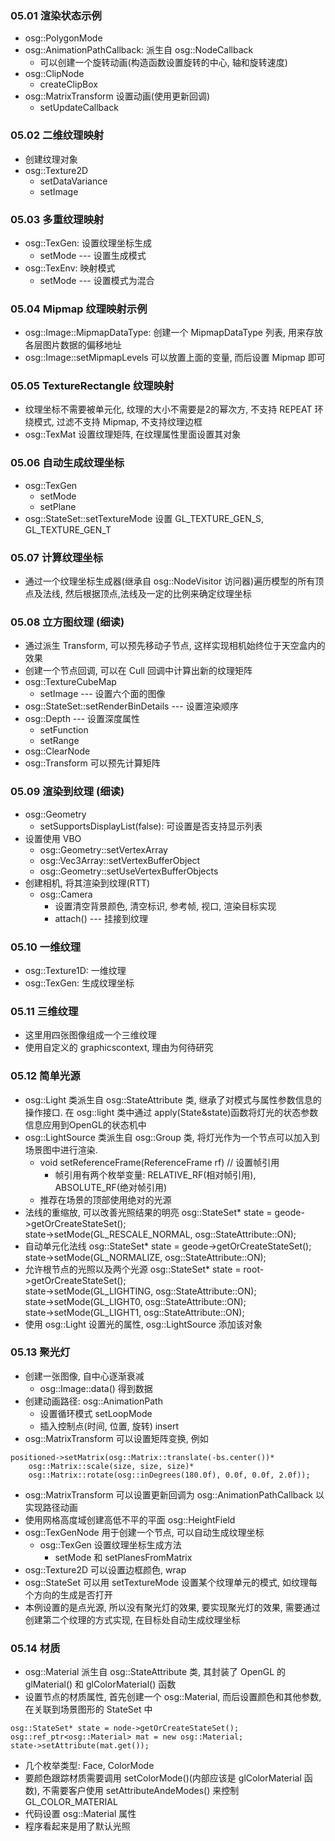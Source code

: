 ### 05.01 渲染状态示例
* osg::PolygonMode
* osg::AnimationPathCallback: 派生自 osg::NodeCallback
    - 可以创建一个旋转动画(构造函数设置旋转的中心, 轴和旋转速度)
* osg::ClipNode
    - createClipBox
* osg::MatrixTransform 设置动画(使用更新回调)
    - setUpdateCallback

### 05.02 二维纹理映射
* 创建纹理对象
* osg::Texture2D
    - setDataVariance
    - setImage

### 05.03 多重纹理映射
* osg::TexGen: 设置纹理坐标生成
    - setMode --- 设置生成模式
* osg::TexEnv: 映射模式
    - setMode --- 设置模式为混合

### 05.04 Mipmap 纹理映射示例
* osg::Image::MipmapDataType: 创建一个 MipmapDataType 列表, 用来存放各层图片数据的偏移地址
* osg::Image::setMipmapLevels 可以放置上面的变量, 而后设置 Mipmap 即可

### 05.05 TextureRectangle 纹理映射
* 纹理坐标不需要被单元化, 纹理的大小不需要是2的幂次方, 不支持 REPEAT 环绕模式, 过滤不支持 Mipmap, 不支持纹理边框
* osg::TexMat 设置纹理矩阵, 在纹理属性里面设置其对象

### 05.06 自动生成纹理坐标
* osg::TexGen
    - setMode
    - setPlane
* osg::StateSet::setTextureMode 设置 GL_TEXTURE_GEN_S, GL_TEXTURE_GEN_T

### 05.07 计算纹理坐标
* 通过一个纹理坐标生成器(继承自 osg::NodeVisitor 访问器)遍历模型的所有顶点及法线, 然后根据顶点,法线及一定的比例来确定纹理坐标

### 05.08 立方图纹理 (细读)
* 通过派生 Transform, 可以预先移动子节点, 这样实现相机始终位于天空盒内的效果
* 创建一个节点回调, 可以在 Cull 回调中计算出新的纹理矩阵
* osg::TextureCubeMap
    - setImage --- 设置六个面的图像
* osg::StateSet::setRenderBinDetails --- 设置渲染顺序
* osg::Depth --- 设置深度属性
    - setFunction
    - setRange
* osg::ClearNode
* osg::Transform 可以预先计算矩阵

### 05.09 渲染到纹理 (细读)
* osg::Geometry
    - setSupportsDisplayList(false): 可设置是否支持显示列表
* 设置使用 VBO
    - osg::Geometry::setVertexArray  
    - osg::Vec3Array::setVertexBufferObject  
    - osg::Geometry::setUseVertexBufferObjects  
* 创建相机, 将其渲染到纹理(RTT)
    - osg::Camera
        - 设置清空背景颜色, 清空标识, 参考帧, 视口, 渲染目标实现
        - attach() --- 挂接到纹理

### 05.10 一维纹理
* osg::Texture1D: 一维纹理
* osg::TexGen: 生成纹理坐标

### 05.11 三维纹理
* 这里用四张图像组成一个三维纹理
* 使用自定义的 graphicscontext, 理由为何待研究

### 05.12 简单光源
* osg::Light 类派生自 osg::StateAttribute 类, 继承了对模式与属性参数信息的操作接口. 在 osg::light 类中通过 apply(State&state)函数将灯光的状态参数信息应用到OpenGL的状态机中
* osg::LightSource 类派生自 osg::Group 类, 将灯光作为一个节点可以加入到场景图中进行渲染.
    - void setReferenceFrame(ReferenceFrame rf) // 设置帧引用
        - 帧引用有两个枚举变量: RELATIVE_RF(相对帧引用), ABSOLUTE_RF(绝对帧引用)
    - 推荐在场景的顶部使用绝对的光源
* 法线的重缩放, 可以改善光照结果的明亮
    osg::StateSet* state = geode->getOrCreateStateSet();  
    state->setMode(GL_RESCALE_NORMAL, osg::StateAttribute::ON);  
* 自动单元化法线
    osg::StateSet* state = geode->getOrCreateStateSet();  
    state->setMode(GL_NORMALIZE, osg::StateAttribute::ON);  
* 允许根节点的光照以及两个光源
    osg::StateSet* state = root->getOrCreateStateSet();  
    state->setMode(GL_LIGHTING, osg::StateAttribute::ON);  
    state->setMode(GL_LIGHT0, osg::StateAttribute::ON);  
    state->setMode(GL_LIGHT1, osg::StateAttribute::ON);  
* 使用 osg::Light 设置光的属性, osg::LightSource 添加该对象

### 05.13 聚光灯
* 创建一张图像, 自中心逐渐衰减
    - osg::Image::data() 得到数据
* 创建动画路径: osg::AnimationPath
    - 设置循环模式 setLoopMode
    - 插入控制点(时间, 位置, 旋转) insert
* osg::MatrixTransform 可以设置矩阵变换, 例如
```
positioned->setMatrix(osg::Matrix::translate(-bs.center())*
	osg::Matrix::scale(size, size, size)*
	osg::Matrix::rotate(osg::inDegrees(180.0f), 0.0f, 0.0f, 2.0f));
```
* osg::MatrixTransform 可以设置更新回调为 osg::AnimationPathCallback 以实现路径动画
* 使用网格高度域创建高低不平的平面 osg::HeightField 
* osg::TexGenNode 用于创建一个节点, 可以自动生成纹理坐标
    - osg::TexGen 设置纹理坐标生成方法
        - setMode 和 setPlanesFromMatrix
* osg::Texture2D 可以设置边框颜色, wrap 
* osg::StateSet 可以用 setTextureMode 设置某个纹理单元的模式, 如纹理每个方向的生成是否打开
* 本例设置的是点光源, 所以没有聚光灯的效果, 要实现聚光灯的效果, 需要通过创建第二个纹理的方式实现, 在目标处自动生成纹理坐标

### 05.14 材质
* osg::Material 派生自 osg::StateAttribute 类, 其封装了 OpenGL 的 glMaterial() 和 glColorMaterial() 函数
* 设置节点的材质属性, 首先创建一个 osg::Material, 而后设置颜色和其他参数, 在关联到场景图形的 StateSet 中
```
osg::StateSet* state = node->getOrCreateStateSet();
osg::ref_ptr<osg::Material> mat = new osg::Material;
state->setAttribute(mat.get());
```
* 几个枚举类型: Face, ColorMode
* 要颜色跟踪材质需要调用 setColorMode()(内部应该是 glColorMaterial 函数), 不需要客户使用 setAttributeAndeModes() 来控制 GL_COLOR_MATERIAL
* 代码设置 osg::Material 属性
* 程序看起来是用了默认光照